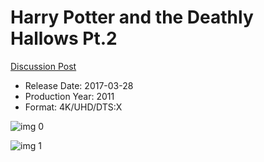 # Harry Potter and the Deathly Hallows Pt.2

[Discussion Post](https://www.avsforum.com/threads/bass-eq-for-filtered-movies.2995212/post-56876114)

* Release Date: 2017-03-28
* Production Year: 2011
* Format: 4K/UHD/DTS:X

![img 0](https://i.imgur.com/1eKlFwQ.jpg)

![img 1](https://i.imgur.com/C50tM98.jpg)

